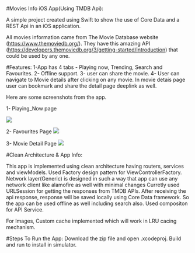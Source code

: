 
#Movies Info iOS App(Using TMDB Api):

A simple project created using Swift to show the use of Core Data and a REST Api in an iOS application.

All movies information came from The Movie Database website (https://www.themoviedb.org/). They have this amazing API (https://developers.themoviedb.org/3/getting-started/introduction) that could be used by any one.

#Features:
 1-App has 4 tabs - Playing now, Trending, Search and Favourites.
 2- Offline support.
 3- user can share the movie.
 4- User can navigate to Movie details after clicking on any movie. In movie detais page user can bookmark and share the detail page deeplink as well.
 
 Here are some screenshots from the app. 
 
 1- Playing_Now page

![](https://github.com/Pandey-NITB/TMDB_Movies_Remote_CoreData/blob/main/Movies%20Info/Assets.xcassets/Screenshots/PN.imageset/PN.png)

 2- Favourites Page
   ![](https://github.com/Pandey-NITB/TMDB_Movies_Remote_CoreData/blob/main/Movies%20Info/Assets.xcassets/Screenshots/PN.imageset/FM.png)
 
 
 3- Movie Detail Page
    ![](https://github.com/Pandey-NITB/TMDB_Movies_Remote_CoreData/blob/main/Movies%20Info/Assets.xcassets/Screenshots/PN.imageset/MD.png)
 

#Clean Architecture & App Info:

This app is implemented using clean architecture having routers, services and viewModels. Used Factory design pattern for ViewControllerFactory. 
Network layer(Generic) is designed in such a way that app can use any network client like alamofire as well with minimal changes Curretly used URLSession for getting the responses from TMDB APIs.
After receiving the api response, response will be saved locally using Core Data framework. So the app can be used offline as well including search also.
Used compositon for API Service.

For Images, Custom cache implemented which will work in LRU cacing mechanism.

#Steps To Run the App:
Download the zip file and open .xcodeproj. Build and run to install in simulator. 




